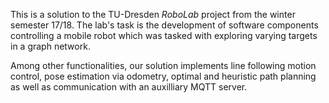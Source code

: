 This is a solution to the TU-Dresden _RoboLab_ project from the winter semester
17/18. The lab's task is the development of software components controlling a
mobile robot which was tasked with exploring varying targets in a graph network.

Among other functionalities, our solution implements line following motion
control, pose estimation via odometry, optimal and heuristic path planning as
well as communication with an auxilliary MQTT server.
